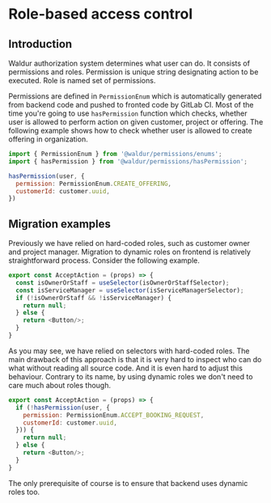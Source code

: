 # Role-based access control

## Introduction

Waldur authorization system determines what user can do. It consists of permissions and roles. Permission is unique string designating action to be executed. Role is named set of permissions.

Permissions are defined in `PermissionEnum` which is automatically generated from backend code and pushed to fronted code by GitLab CI. Most of the time you're going to use `hasPermission` function which checks, whether user is allowed to perform action on given customer, project or offering. The following example shows how to check whether user is allowed to create offering in organization.

```js
import { PermissionEnum } from '@waldur/permissions/enums';
import { hasPermission } from '@waldur/permissions/hasPermission';

hasPermission(user, {
  permission: PermissionEnum.CREATE_OFFERING,
  customerId: customer.uuid,
})
```

## Migration examples

Previously we have relied on hard-coded roles, such as customer owner and project manager. Migration to dynamic roles on frontend is relatively straightforward process. Consider the following example.

```js
export const AcceptAction = (props) => {
  const isOwnerOrStaff = useSelector(isOwnerOrStaffSelector);
  const isServiceManager = useSelector(isServiceManagerSelector);
  if (!isOwnerOrStaff && !isServiceManager) {
    return null;
  } else {
    return <Button/>;
  }
}
```

As you may see, we have relied on selectors with hard-coded roles. The main drawback of this approach is that it is very hard to inspect who can do what without reading all source code. And it is even hard to adjust this behaviour. Contrary to its name, by using dynamic roles we don't need to care much about roles though.

```js
export const AcceptAction = (props) => {
  if (!hasPermission(user, {
    permission: PermissionEnum.ACCEPT_BOOKING_REQUEST,
    customerId: customer.uuid,
  })) {
    return null;
  } else {
    return <Button/>;
  }
}
```

The only prerequisite of course is to ensure that backend uses dynamic roles too.

